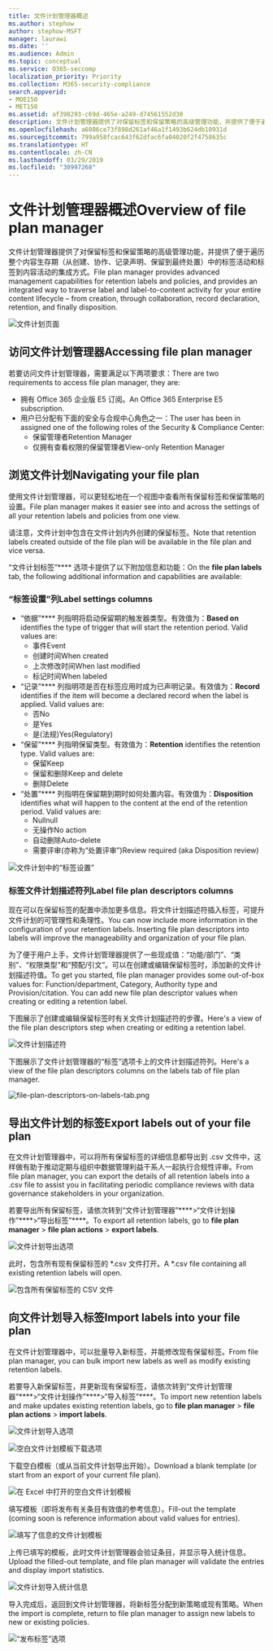 ```yaml
---
title: 文件计划管理器概述
ms.author: stephow
author: stephow-MSFT
manager: laurawi
ms.date: ''
ms.audience: Admin
ms.topic: conceptual
ms.service: O365-seccomp
localization_priority: Priority
ms.collection: M365-security-compliance
search.appverid:
- MOE150
- MET150
ms.assetid: af398293-c69d-465e-a249-d74561552d30
description: 文件计划管理器提供了对保留标签和保留策略的高级管理功能，并提供了便于遍历整个内容生存期（从创建、协作、记录声明、保留到最终处置）中的标签活动和标签到内容活动的集成方式。
ms.openlocfilehash: a6086ce73f898d261af46a1f1493b624db10931d
ms.sourcegitcommit: 799a958fcac643f62dfac6fa04020f2f4758635c
ms.translationtype: HT
ms.contentlocale: zh-CN
ms.lasthandoff: 03/29/2019
ms.locfileid: "30997268"
---
```

# <a name="overview-of-file-plan-manager"></a><span data-ttu-id="6d1a9-103">文件计划管理器概述</span><span class="sxs-lookup"><span data-stu-id="6d1a9-103">Overview of file plan manager</span></span>

<span data-ttu-id="6d1a9-104">文件计划管理器提供了对保留标签和保留策略的高级管理功能，并提供了便于遍历整个内容生存期（从创建、协作、记录声明、保留到最终处置）中的标签活动和标签到内容活动的集成方式。</span><span class="sxs-lookup"><span data-stu-id="6d1a9-104">File plan manager provides advanced management capabilities for retention labels and policies, and provides an integrated way to traverse label and label-to-content activity for your entire content lifecycle – from creation, through collaboration, record declaration, retention, and finally disposition.</span></span>

![文件计划页面](media/file-plan-page.png)

## <a name="accessing-file-plan-manager"></a><span data-ttu-id="6d1a9-106">访问文件计划管理器</span><span class="sxs-lookup"><span data-stu-id="6d1a9-106">Accessing file plan manager</span></span>

<span data-ttu-id="6d1a9-107">若要访问文件计划管理器，需要满足以下两项要求：</span><span class="sxs-lookup"><span data-stu-id="6d1a9-107">There are two requirements to access file plan manager, they are:</span></span>
- <span data-ttu-id="6d1a9-108">拥有 Office 365 企业版 E5 订阅。</span><span class="sxs-lookup"><span data-stu-id="6d1a9-108">An Office 365 Enterprise E5 subscription.</span></span>
- <span data-ttu-id="6d1a9-109">用户已分配有下面的安全与合规中心角色之一：</span><span class="sxs-lookup"><span data-stu-id="6d1a9-109">The user has been in assigned one of the following roles of the Security &amp; Compliance Center:</span></span> 
    - <span data-ttu-id="6d1a9-110">保留管理者</span><span class="sxs-lookup"><span data-stu-id="6d1a9-110">Retention Manager</span></span>
    - <span data-ttu-id="6d1a9-111">仅拥有查看权限的保留管理者</span><span class="sxs-lookup"><span data-stu-id="6d1a9-111">View-only Retention Manager</span></span>

## <a name="navigating-your-file-plan"></a><span data-ttu-id="6d1a9-112">浏览文件计划</span><span class="sxs-lookup"><span data-stu-id="6d1a9-112">Navigating your file plan</span></span>

<span data-ttu-id="6d1a9-113">使用文件计划管理器，可以更轻松地在一个视图中查看所有保留标签和保留策略的设置。</span><span class="sxs-lookup"><span data-stu-id="6d1a9-113">File plan manager makes it easier see into and across the settings of all your retention labels and policies from one view.</span></span>

<span data-ttu-id="6d1a9-114">请注意，文件计划中包含在文件计划内外创建的保留标签。</span><span class="sxs-lookup"><span data-stu-id="6d1a9-114">Note that retention labels created outside of the file plan will be available in the file plan and vice versa.</span></span>

<span data-ttu-id="6d1a9-115">“文件计划标签”\*\*\*\* 选项卡提供了以下附加信息和功能：</span><span class="sxs-lookup"><span data-stu-id="6d1a9-115">On the **file plan labels** tab, the following additional information and capabilities are available:</span></span>

### <a name="label-settings-columns"></a><span data-ttu-id="6d1a9-116">“标签设置”列</span><span class="sxs-lookup"><span data-stu-id="6d1a9-116">Label settings columns</span></span>
 
- <span data-ttu-id="6d1a9-p101">“依据”\*\*\*\* 列指明将启动保留期的触发器类型。有效值为：</span><span class="sxs-lookup"><span data-stu-id="6d1a9-p101">**Based on** identifies the type of trigger that will start the retention period. Valid values are:</span></span> 
    - <span data-ttu-id="6d1a9-119">事件</span><span class="sxs-lookup"><span data-stu-id="6d1a9-119">Event</span></span>
    - <span data-ttu-id="6d1a9-120">创建时间</span><span class="sxs-lookup"><span data-stu-id="6d1a9-120">When created</span></span>
    - <span data-ttu-id="6d1a9-121">上次修改时间</span><span class="sxs-lookup"><span data-stu-id="6d1a9-121">When last modified</span></span>
    - <span data-ttu-id="6d1a9-122">标记时间</span><span class="sxs-lookup"><span data-stu-id="6d1a9-122">When labeled</span></span>
- <span data-ttu-id="6d1a9-p102">“记录”\*\*\*\* 列指明项是否在标签应用时成为已声明记录。有效值为：</span><span class="sxs-lookup"><span data-stu-id="6d1a9-p102">**Record** identifies if the item will become a declared record when the label is applied. Valid values are:</span></span>
    - <span data-ttu-id="6d1a9-125">否</span><span class="sxs-lookup"><span data-stu-id="6d1a9-125">No</span></span>
    - <span data-ttu-id="6d1a9-126">是</span><span class="sxs-lookup"><span data-stu-id="6d1a9-126">Yes</span></span>
    - <span data-ttu-id="6d1a9-127">是(法规)</span><span class="sxs-lookup"><span data-stu-id="6d1a9-127">Yes(Regulatory)</span></span>
- <span data-ttu-id="6d1a9-p103">“保留”\*\*\*\* 列指明保留类型。有效值为：</span><span class="sxs-lookup"><span data-stu-id="6d1a9-p103">**Retention** identifies the retention type. Valid values are:</span></span>
    - <span data-ttu-id="6d1a9-130">保留</span><span class="sxs-lookup"><span data-stu-id="6d1a9-130">Keep</span></span>
    - <span data-ttu-id="6d1a9-131">保留和删除</span><span class="sxs-lookup"><span data-stu-id="6d1a9-131">Keep and delete</span></span>
    - <span data-ttu-id="6d1a9-132">删除</span><span class="sxs-lookup"><span data-stu-id="6d1a9-132">Delete</span></span>
- <span data-ttu-id="6d1a9-p104">“处置”\*\*\*\* 列指明在保留期到期时如何处置内容。有效值为：</span><span class="sxs-lookup"><span data-stu-id="6d1a9-p104">**Disposition** identifies what will happen to the content at the end of the retention period. Valid values are:</span></span> 
    - <span data-ttu-id="6d1a9-135">Null</span><span class="sxs-lookup"><span data-stu-id="6d1a9-135">null</span></span>
    - <span data-ttu-id="6d1a9-136">无操作</span><span class="sxs-lookup"><span data-stu-id="6d1a9-136">No action</span></span>
    - <span data-ttu-id="6d1a9-137">自动删除</span><span class="sxs-lookup"><span data-stu-id="6d1a9-137">Auto-delete</span></span>
    - <span data-ttu-id="6d1a9-138">需要评审(亦称为“处置评审”)</span><span class="sxs-lookup"><span data-stu-id="6d1a9-138">Review required (aka Disposition review)</span></span>

![文件计划中的“标签设置”](media/file-plan-label-columns.png)

### <a name="label-file-plan-descriptors-columns"></a><span data-ttu-id="6d1a9-140">标签文件计划描述符列</span><span class="sxs-lookup"><span data-stu-id="6d1a9-140">Label file plan descriptors columns</span></span>

<span data-ttu-id="6d1a9-p105">现在可以在保留标签的配置中添加更多信息。将文件计划描述符插入标签，可提升文件计划的可管理性和条理性。</span><span class="sxs-lookup"><span data-stu-id="6d1a9-p105">You can now include more information in the configuration of your retention labels. Inserting file plan descriptors into labels will improve the manageability and organization of your file plan.</span></span>

<span data-ttu-id="6d1a9-p106">为了便于用户上手，文件计划管理器提供了一些现成值：“功能/部门”、“类别”、“权限类型”和“预配/引文”。可以在创建或编辑保留标签时，添加新的文件计划描述符值。</span><span class="sxs-lookup"><span data-stu-id="6d1a9-p106">To get you started, file plan manager provides some out-of-box values for: Function/department, Category, Authority type and Provision/citation. You can add new file plan descriptor values when creating or editing a retention label.</span></span>

<span data-ttu-id="6d1a9-145">下图展示了创建或编辑保留标签时有关文件计划描述符的步骤。</span><span class="sxs-lookup"><span data-stu-id="6d1a9-145">Here's a view of the file plan descriptors step when creating or editing a retention label.</span></span>

![文件计划描述符](media/file-plan-descriptors.png)

<span data-ttu-id="6d1a9-147">下图展示了文件计划管理器的“标签”选项卡上的文件计划描述符列。</span><span class="sxs-lookup"><span data-stu-id="6d1a9-147">Here's a view of the file plan descriptors columns on the labels tab of file plan manager.</span></span>

![file-plan-descriptors-on-labels-tab.png](media/file-plan-descriptors-on-labels-tab.png)

## <a name="export-labels-out-of-your-file-plan"></a><span data-ttu-id="6d1a9-149">导出文件计划的标签</span><span class="sxs-lookup"><span data-stu-id="6d1a9-149">Export labels out of your file plan</span></span>

<span data-ttu-id="6d1a9-150">在文件计划管理器中，可以将所有保留标签的详细信息都导出到 .csv 文件中，这样做有助于推动定期与组织中数据管理利益干系人一起执行合规性评审。</span><span class="sxs-lookup"><span data-stu-id="6d1a9-150">From file plan manager, you can export the details of all retention labels into a .csv file to assist you in facilitating periodic compliance reviews with data governance stakeholders in your organization.</span></span>

<span data-ttu-id="6d1a9-151">若要导出所有保留标签，请依次转到“文件计划管理器”\*\*\*\*\>“文件计划操作”\*\*\*\*\>“导出标签”\*\*\*\*。</span><span class="sxs-lookup"><span data-stu-id="6d1a9-151">To export all retention labels, go to **file plan manager** \> **file plan actions** \> **export labels**.</span></span>

![文件计划导出选项](media/file-plan-export-labels-option.png)

<span data-ttu-id="6d1a9-153">此时，包含所有现有保留标签的 \*.csv 文件打开。</span><span class="sxs-lookup"><span data-stu-id="6d1a9-153">A \*.csv file containing all existing retention labels will open.</span></span>

![包含所有保留标签的 CSV 文件](media/file-plan-csv-file.png)

## <a name="import-labels-into-your-file-plan"></a><span data-ttu-id="6d1a9-155">向文件计划导入标签</span><span class="sxs-lookup"><span data-stu-id="6d1a9-155">Import labels into your file plan</span></span>

<span data-ttu-id="6d1a9-156">在文件计划管理器中，可以批量导入新标签，并能修改现有保留标签。</span><span class="sxs-lookup"><span data-stu-id="6d1a9-156">From file plan manager, you can bulk import new labels as well as modify existing retention labels.</span></span>

<span data-ttu-id="6d1a9-157">若要导入新保留标签，并更新现有保留标签，请依次转到“文件计划管理器”\*\*\*\*\>“文件计划操作”\*\*\*\*\>“导入标签”\*\*\*\*。</span><span class="sxs-lookup"><span data-stu-id="6d1a9-157">To import new retention labels and make updates existing retention labels, go to **file plan manager** \> **file plan actions** \> **import labels**.</span></span>

![文件计划导入选项](media/file-plan-import-labels-option.png)

![空白文件计划模板下载选项](media/file-plan-blank-template-option.png)

<span data-ttu-id="6d1a9-160">下载空白模板（或从当前文件计划导出开始）。</span><span class="sxs-lookup"><span data-stu-id="6d1a9-160">Download a blank template (or start from an export of your current file plan).</span></span>

![在 Excel 中打开的空白文件计划模板](media/file-plan-blank-template.png)

<span data-ttu-id="6d1a9-162">填写模板（即将发布有关条目有效值的参考信息）。</span><span class="sxs-lookup"><span data-stu-id="6d1a9-162">Fill-out the template (coming soon is reference information about valid values for entries).</span></span>

![填写了信息的文件计划模板](media/file-plan-filled-out-template.png)

<span data-ttu-id="6d1a9-164">上传已填写的模板，此时文件计划管理器会验证条目，并显示导入统计信息。</span><span class="sxs-lookup"><span data-stu-id="6d1a9-164">Upload the filled-out template, and file plan manager will validate the entries and display import statistics.</span></span>

![文件计划导入统计信息](media/file-plan-import-statistics.png)

<span data-ttu-id="6d1a9-166">导入完成后，返回到文件计划管理器，将新标签分配到新策略或现有策略。</span><span class="sxs-lookup"><span data-stu-id="6d1a9-166">When the import is complete, return to file plan manager to assign new labels to new or existing policies.</span></span>

![“发布标签”选项](media/file-plan-publish-labels-option.png)

